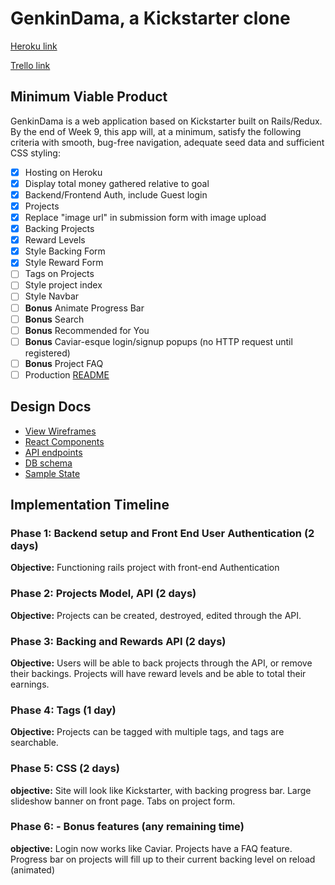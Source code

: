 # GenkinDama, a Kickstarter clone

[Heroku link][heroku]

[Trello link][trello]

[heroku]: https://genkindama.herokuapp.com/
[trello]: https://trello.com/b/kwnahtrO/kickstarterclone

## Minimum Viable Product
GenkinDama is a web application based on Kickstarter built on Rails/Redux.  By the end of Week 9, this app will, at a minimum, satisfy the
following criteria with smooth, bug-free navigation, adequate seed data and
sufficient CSS styling:

- [x] Hosting on Heroku
- [x] Display total money gathered relative to goal
- [x] Backend/Frontend Auth, include Guest login
- [x] Projects
- [x] Replace "image url" in submission form with image upload
- [x] Backing Projects
- [x] Reward Levels
- [x] Style Backing Form
- [x] Style Reward Form
- [ ] Tags on Projects
- [ ] Style project index
- [ ] Style Navbar
- [ ] **Bonus** Animate Progress Bar
- [ ] **Bonus** Search
- [ ] **Bonus** Recommended for You
- [ ] **Bonus** Caviar-esque login/signup popups (no HTTP request until registered)
- [ ] **Bonus** Project FAQ
- [ ] Production [README](docs/production_readme.md)

## Design Docs
* [View Wireframes][wireframes]
* [React Components][components]
* [API endpoints][api-endpoints]
* [DB schema][schema]
* [Sample State][sample-state]

[wireframes]: docs/wireframes
[components]: docs/component-hierarchy.md
[sample-state]: docs/sample-state.md
[api-endpoints]: docs/api-endpoints.md
[schema]: docs/schema.md


## Implementation Timeline

### Phase 1: Backend setup and Front End User Authentication (2 days)

**Objective:** Functioning rails project with front-end Authentication

### Phase 2: Projects Model, API (2 days)

**Objective:** Projects can be created, destroyed, edited through the API.

### Phase 3: Backing and Rewards API (2 days)

**Objective:** Users will be able to back projects through the API, or remove their backings. Projects will have reward levels and be able to total their earnings.

### Phase 4: Tags (1 day)

**Objective:** Projects can be tagged with multiple tags, and tags are searchable.

### Phase 5: CSS (2 days)

**objective:** Site will look like Kickstarter, with backing progress bar. Large slideshow banner on front page. Tabs on project form.

### Phase 6: - Bonus features (any remaining time)

**objective:** Login now works like Caviar. Projects have a FAQ feature. Progress bar on projects will fill up to their current backing level on reload (animated)
